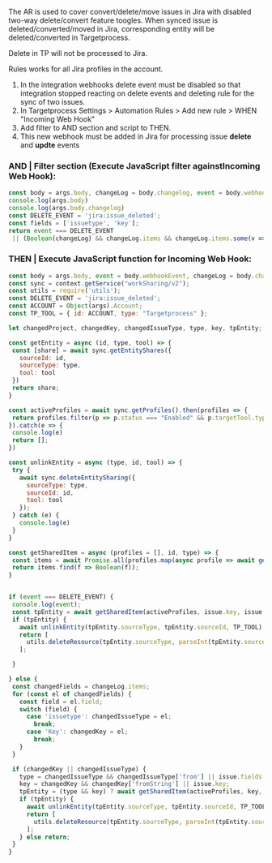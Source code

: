  
 The AR is used to cover convert/delete/move issues in Jira with disabled two-way delete/convert feature toogles. When synced issue is deleted/converted/moved in Jira, corresponding entity will be deleted/converted in Targetprocess. 
 
 Delete in TP will not be processed to Jira.
 
 Rules works for all Jira profiles in the account. 
 
 1. In the integration webhooks delete event must be disabled so that integration stopped reacting on delete events and deleting rule for the sync of two issues. 
 2. In Targetprocess Settings > Automation Rules > Add new rule > WHEN "Incoming Web Hook" 
 3. Add filter to AND section and script to THEN. 
 4. This new webhook must be added in Jira for processing issue **delete** and **updte** events  
 
 ### AND | Filter section (Execute JavaScript filter againstIncoming Web Hook):
 
 ```js
 const body = args.body, changeLog = body.changelog, event = body.webhookEvent;
console.log(args.body)
console.log(args.body.changelog)
const DELETE_EVENT = 'jira:issue_deleted';
const fields = ['issuetype', 'key'];
return event === DELETE_EVENT
  || (Boolean(changeLog) && changeLog.items && changeLog.items.some(v => fields.includes(v.field.toLowerCase())));

 
 ```
 
 ### THEN | Execute JavaScript function for Incoming Web Hook:
 
 ```js
 const body = args.body, event = body.webhookEvent, changeLog = body.changelog, issue = body.issue;
const sync = context.getService("workSharing/v2");
const utils = require('utils');
const DELETE_EVENT = 'jira:issue_deleted';
const ACCOUNT = Object(args).Account;
const TP_TOOL = { id: ACCOUNT, type: "Targetprocess" };

let changedProject, changedKey, changedIssueType, type, key, tpEntity;

const getEntity = async (id, type, tool) => {
  const [share] = await sync.getEntityShares({
    sourceId: id,
    sourceType: type,
    tool: tool
  })
  return share;
}

const activeProfiles = await sync.getProfiles().then(profiles => {
  return profiles.filter(p => p.status === "Enabled" && p.targetTool.type === "Jira")
}).catch(e => {
  console.log(e)
  return [];
})

const unlinkEntity = async (type, id, tool) => {
  try {
    await sync.deleteEntitySharing({
      sourceType: type,
      sourceId: id,
      tool: tool
    });
  } catch (e) {
    console.log(e)
  }
}

const getSharedItem = async (profiles = [], id, type) => {
  const items = await Promise.all(profiles.map(async profile => await getEntity(id, type, profile.targetTool)));
  return items.find(f => Boolean(f));
}


if (event === DELETE_EVENT) {
  console.log(event);
  const tpEntity = await getSharedItem(activeProfiles, issue.key, issue.fields.issuetype.id);
  if (tpEntity) {
    await unlinkEntity(tpEntity.sourceType, tpEntity.sourceId, TP_TOOL);
    return [
      utils.deleteResource(tpEntity.sourceType, parseInt(tpEntity.sourceId, 10))
    ];

  }

} else {
  const changedFields = changeLog.items;
  for (const el of changedFields) {
    const field = el.field;
    switch (field) {
      case 'issuetype': changedIssueType = el;
        break;
      case 'Key': changedKey = el;
        break;
    }
  }

  if (changedKey || changedIssueType) {
    type = changedIssueType && changedIssueType['from'] || issue.fields.issuetype.id;
    key = changedKey && changedKey['fromString'] || issue.key;
    tpEntity = (type && key) ? await getSharedItem(activeProfiles, key, type) : undefined;
    if (tpEntity) {
      await unlinkEntity(tpEntity.sourceType, tpEntity.sourceId, TP_TOOL);
      return [
        utils.deleteResource(tpEntity.sourceType, parseInt(tpEntity.sourceId, 10))
      ];
    } else return;
  }
}
 ```
